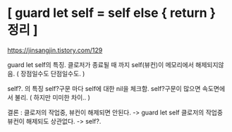 # [ guard let self = self else { return } 정리 ]
https://jinsangjin.tistory.com/129

guard let self의 특징.
클로저가 종료될 때 까지 self(뷰컨)이 메모리에서 해제되지않음. ( 장점일수도 단점일수도. )

self?. 의 특징
self?구문 마다 self에 대한 nil을 체크함.
self?구문이 많으면 속도면에서 불리. ( 하지만 미미한 차이.. )

결론 :
클로저의 작업중, 뷰컨이 해제되면 안된다. -> guard let self
클로저의 작업중 뷰컨이 해제되도 상관없다. -> self?.
